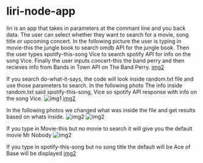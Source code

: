 # liri-node-app
liri is an app that takes in parameters at the commant line and you back data.
The user can select whether they want to search for a movie, song title or upcoming concert. In the following picture the user is typing in movie-this the jungle book to search omdb API for the jungle book. Then the user types spotify-this-song Vice to search spotify API for info on the song Vice. Finally the user inputs concert-this the band perry and then recieves info from Bands in Town API on The Band Perry.
[img2](liri-node-app/assets/images/screenshot.png)

If you search do-what-it-says, the code will look inside random.txt file and use those parameters to search. In the following photo The info inside random.txt said spotify-this-song, Vice so spotify API response with info on the song Vice. 
![img1](e/liri-node-app/assets/images/ScreenShot1.png)
[img2](liri-node-app/assets/images/screenshot6.png)

In the following photos we changed what was inside the file and get results based on whats inside.
![img2](/liri-node-app/assets/images/screenshot5.png)
![img2](liri-node-app/assets/images/screenshot4.png)

If you type in Movie-this but no movie to search it will give you the default movie Mr Nobody
![img2](/liri-node-app/assets/images/screenshot3.png)

If you type in spotify-this-song but no song title the default will be Ace of Base will be displayed
[img2](liri-node-app/assets/images/screenshot5.png)

